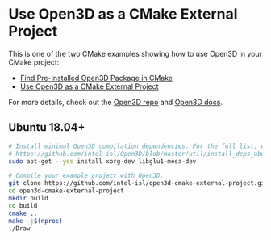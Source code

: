 # Use Open3D as a CMake External Project

This is one of the two CMake examples showing how to use Open3D in your CMake
project:

* [Find Pre-Installed Open3D Package in CMake](https://github.com/intel-isl/open3d-cmake-find-package)
* [Use Open3D as a CMake External Project](https://github.com/intel-isl/open3d-cmake-external-project)

For more details, check out the [Open3D repo](https://github.com/intel-isl/Open3D) and
[Open3D docs](http://www.open3d.org/docs/release/cpp_project.html).

## Ubuntu 18.04+

```bash
# Install minimal Open3D compilation dependencies. For the full list, checkout:
# https://github.com/intel-isl/Open3D/blob/master/util/install_deps_ubuntu.sh
sudo apt-get --yes install xorg-dev libglu1-mesa-dev

# Compile your example project with Open3D.
git clone https://github.com/intel-isl/open3d-cmake-external-project.git
cd open3d-cmake-external-project
mkdir build
cd build
cmake ..
make -j$(nproc)
./Draw
```
